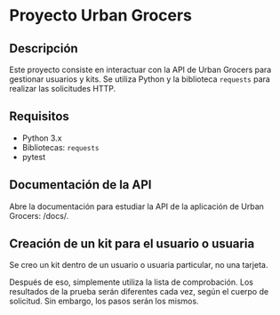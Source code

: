 # Proyecto Urban Grocers 

## Descripción
Este proyecto consiste en interactuar con la API de Urban Grocers para gestionar usuarios y kits. Se utiliza Python y la biblioteca `requests` para realizar las solicitudes HTTP.

## Requisitos
- Python 3.x
- Bibliotecas: `requests`
- pytest

## Documentación de la API
Abre la documentación para estudiar la API de la aplicación de Urban Grocers: <the URL of the launched server>/docs/.


## Creación de un kit para el usuario o usuaria

Se creo un kit dentro de un usuario o usuaria particular, no una tarjeta. 


Después de eso, simplemente utiliza la lista de comprobación. Los resultados de la prueba serán diferentes cada vez, según el cuerpo de solicitud. Sin embargo, los pasos serán los mismos.


